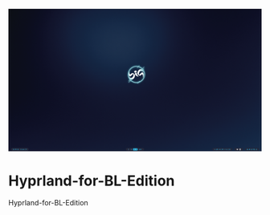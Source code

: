![alt tag](https://github.com/KazzBsss/Hyprland-for-BL-Edition/blob/main/swappy-20230719_212610.png)

# Hyprland-for-BL-Edition
Hyprland-for-BL-Edition
